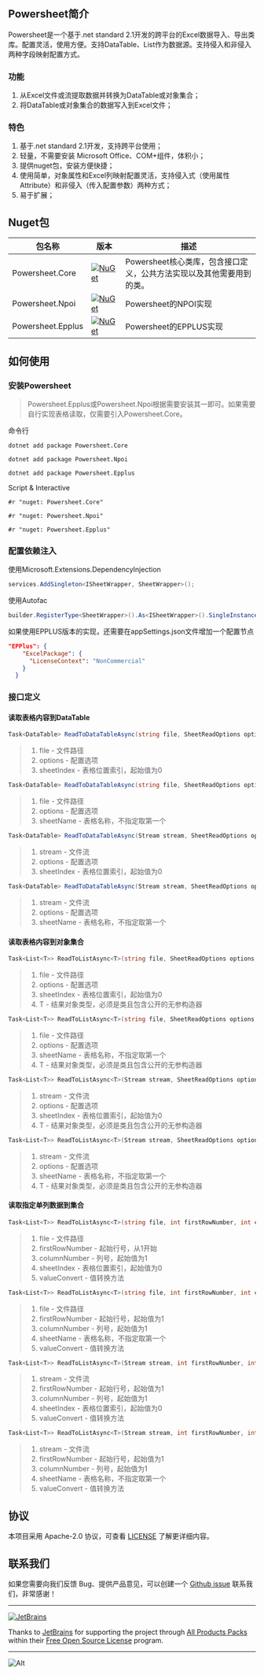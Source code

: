 ## Powersheet简介
Powersheet是一个基于.net standard 2.1开发的跨平台的Excel数据导入、导出类库。配置灵活，使用方便。支持DataTable、List<T>作为数据源。支持侵入和非侵入两种字段映射配置方式。

### 功能
1. 从Excel文件或流提取数据并转换为DataTable或对象集合；
2. 将DataTable或对象集合的数据写入到Excel文件；

### 特色
1. 基于.net standard 2.1开发，支持跨平台使用；
2. 轻量，不需要安装 Microsoft Office、COM+组件，体积小；
3. 提供nuget包，安装方便快捷；
4. 使用简单，对象属性和Excel列映射配置灵活，支持侵入式（使用属性Attribute）和非侵入（传入配置参数）两种方式；
5. 易于扩展；

## Nuget包
|包名称|版本|描述|
|--|--|--|
|Powersheet.Core|[![NuGet](https://img.shields.io/nuget/v/Powersheet.Core.svg?label=nuget)](https://www.nuget.org/packages/Powersheet.Core/)|Powersheet核心类库，包含接口定义，公共方法实现以及其他需要用到的类。|
|Powersheet.Npoi|[![NuGet](https://img.shields.io/nuget/v/Powersheet.Npoi.svg?label=nuget)](https://www.nuget.org/packages/Powersheet.Npoi/)|Powersheet的NPOI实现|
|Powersheet.Epplus|[![NuGet](https://img.shields.io/nuget/v/Powersheet.Epplus.svg?label=nuget)](https://www.nuget.org/packages/Powersheet.Epplus/)|Powersheet的EPPLUS实现|

## 如何使用

### 安装Powersheet

> Powersheet.Epplus或Powersheet.Npoi根据需要安装其一即可。如果需要自行实现表格读取，仅需要引入Powersheet.Core。

命令行
```shell
dotnet add package Powersheet.Core 

dotnet add package Powersheet.Npoi 

dotnet add package Powersheet.Epplus 
```

Script & Interactive
```shell
#r "nuget: Powersheet.Core"

#r "nuget: Powersheet.Npoi"

#r "nuget: Powersheet.Epplus"
```

### 配置依赖注入

使用Microsoft.Extensions.DependencyInjection
```csharp
services.AddSingleton<ISheetWrapper, SheetWrapper>();
```

使用Autofac
```csharp
builder.RegisterType<SheetWrapper>().As<ISheetWrapper>().SingleInstance();
```

如果使用EPPLUS版本的实现，还需要在appSettings.json文件增加一个配置节点
```json
"EPPlus": {
    "ExcelPackage": {
      "LicenseContext": "NonCommercial"
    }
  }
```
### 接口定义

#### 读取表格内容到DataTable

```csharp
Task<DataTable> ReadToDataTableAsync(string file, SheetReadOptions options, int sheetIndex, CancellationToken cancellationToken);
```
> 1. file - 文件路径
> 2. options - 配置选项
> 3. sheetIndex - 表格位置索引，起始值为0

```csharp
Task<DataTable> ReadToDataTableAsync(string file, SheetReadOptions options, string sheetName, CancellationToken cancellationToken);
```
> 1. file - 文件路径
> 2. options - 配置选项
> 3. sheetName - 表格名称，不指定取第一个
```csharp
Task<DataTable> ReadToDataTableAsync(Stream stream, SheetReadOptions options, int sheetIndex, CancellationToken cancellationToken);
```
> 1. stream - 文件流
> 2. options - 配置选项
> 3. sheetIndex - 表格位置索引，起始值为0
```csharp
Task<DataTable> ReadToDataTableAsync(Stream stream, SheetReadOptions options, string sheetName, CancellationToken cancellationToken);
```
> 1. stream - 文件流
> 2. options - 配置选项
> 3. sheetName - 表格名称，不指定取第一个

#### 读取表格内容到对象集合
```csharp
Task<List<T>> ReadToListAsync<T>(string file, SheetReadOptions options, int sheetIndex, CancellationToken cancellationToken);
```
> 1. file - 文件路径
> 2. options - 配置选项
> 3. sheetIndex - 表格位置索引，起始值为0
> 4. T - 结果对象类型，必须是类且包含公开的无参构造器

```csharp
Task<List<T>> ReadToListAsync<T>(string file, SheetReadOptions options, string sheetName, CancellationToken cancellationToken);
```
> 1. file - 文件路径
> 2. options - 配置选项
> 3. sheetName - 表格名称，不指定取第一个
> 4. T - 结果对象类型，必须是类且包含公开的无参构造器

```csharp
Task<List<T>> ReadToListAsync<T>(Stream stream, SheetReadOptions options, int sheetIndex, CancellationToken cancellationToken);
```
> 1. stream - 文件流
> 2. options - 配置选项
> 3. sheetIndex - 表格位置索引，起始值为0
> 4. T - 结果对象类型，必须是类且包含公开的无参构造器

```csharp
Task<List<T>> ReadToListAsync<T>(Stream stream, SheetReadOptions options, string sheetName, CancellationToken cancellationToken);
```
> 1. stream - 文件流
> 2. options - 配置选项
> 3. sheetName - 表格名称，不指定取第一个
> 4. T - 结果对象类型，必须是类且包含公开的无参构造器

#### 读取指定单列数据到集合
```csharp
Task<List<T>> ReadToListAsync<T>(string file, int firstRowNumber, int columnNumber, int sheetIndex, Func<object, CultureInfo, T> valueConvert, CancellationToken cancellationToken);
```
> 1. file - 文件路径
> 2. firstRowNumber - 起始行号，从1开始
> 3. columnNumber - 列号，起始值为1
> 4. sheetIndex - 表格位置索引，起始值为0
> 5. valueConvert - 值转换方法

```csharp
Task<List<T>> ReadToListAsync<T>(string file, int firstRowNumber, int columnNumber, string sheetName, Func<object, CultureInfo, T> valueConvert, CancellationToken cancellationToken);
```
> 1. file - 文件路径
> 2. firstRowNumber - 起始行号，起始值为1
> 3. columnNumber - 列号，起始值为1
> 4. sheetName - 表格名称，不指定取第一个
> 5. valueConvert - 值转换方法

```csharp
Task<List<T>> ReadToListAsync<T>(Stream stream, int firstRowNumber, int columnNumber, int sheetIndex, Func<object,  CultureInfo, T> valueConvert, CancellationToken cancellationToken);
```
> 1. stream - 文件流
> 2. firstRowNumber - 起始行号，起始值为1
> 3. columnNumber - 列号，起始值为1
> 4. sheetIndex - 表格位置索引，起始值为0
> 5. valueConvert - 值转换方法

```csharp
Task<List<T>> ReadToListAsync<T>(Stream stream, int firstRowNumber, int columnNumber, string sheetName, Func<object, CultureInfo, T> valueConvert, CancellationToken cancellationToken);
```
> 1. stream - 文件流
> 2. firstRowNumber - 起始行号，起始值为1
> 3. columnNumber - 列号，起始值为1
> 4. sheetName - 表格名称，不指定取第一个
> 5. valueConvert - 值转换方法

## 协议

本项目采用 Apache-2.0 协议，可查看 [LICENSE](https://github.com/realzhaorong/Powersheet/blob/master/LICENSE) 了解更详细内容。

## 联系我们

如果您需要向我们反馈 Bug、提供产品意见，可以创建一个 [Github issue](https://github.com/realzhaorong/Powersheet/issues) 联系我们，非常感谢！

---

[![JetBrains](https://resources.jetbrains.com/storage/products/company/brand/logos/jb_beam.svg)](https://www.jetbrains.com/)

Thanks to [JetBrains](https://www.jetbrains.com/) for supporting the project through [All Products Packs](https://www.jetbrains.com/products.html) within their [Free Open Source License](https://www.jetbrains.com/community/opensource) program.

---
![Alt](https://repobeats.axiom.co/api/embed/eff3327d99d2da5a87ff59600720befd793cff06.svg "Repobeats analytics image")
